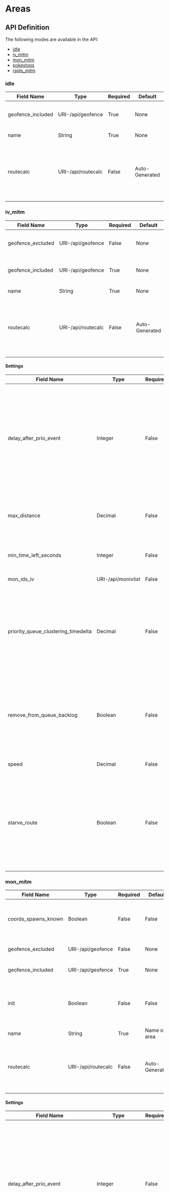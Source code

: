 # Areas

## API Definition

The following modes are available in the API:

 - [idle](#idle)
 - [iv_mitm](#iv_mitm)
 - [mon_mitm](#mon_mitm)
 - [pokestops](#pokestops)
 - [raids_mitm](#raids_mitm)

### idle

Field Name | Type | Required | Default | Description
-- | -- | -- | -- | --
geofence_included|URI-/api/geofence|True|None|Including geofence for scanarea
name|String|True|None|Name of area
routecalc|URI-/api/routecalc|False|Auto-Generated|Routecalc to be used by MAD.  Leave blank unless you are reusing an existing routecalc

### iv_mitm

Field Name | Type | Required | Default | Description
-- | -- | -- | -- | --
geofence_excluded|URI-/api/geofence|False|None|Excluding geofence for scanarea
geofence_included|URI-/api/geofence|True|None|Including geofence for scanarea
name|String|True|None|Name of area
routecalc|URI-/api/routecalc|False|Auto-Generated|Routecalc to be used by MAD.  Leave blank unless you are reusing an existing routecalc

#### Settings

Field Name | Type | Required | Default | Description
-- | -- | -- | -- | --
delay_after_prio_event|Integer|False|Empty|Offset to be added to events such as spawns or raid starts. E.g. if you want to scan gyms at least a minute after an egg has hatched, set it to 60.  Empty = Disable PrioQ
max_distance|Decimal|False|0|Max. distance of walking - otherwise teleport to new location
min_time_left_seconds|Integer|False|None|Ignore mons with less spawn time in seconds
mon_ids_iv|URI-/api/monivlist|False|None|IV List Resource
priority_queue_clustering_timedelta|Decimal|False|300|Cluster events within the given timedelta in seconds. The latest event in time within a timedelta will be used to scan the clustered events
remove_from_queue_backlog|Boolean|False|0|Remove any events from priority queue that have been due for scanning before NOW - given time in seconds
speed|Decimal|False|0|Speed of player in kmh
starve_route|Boolean|False|False|Disable round-robin of route vs. priority queue events. If True, your route may not be completed in time and e.g. only spawns will be scanned

### mon_mitm

Field Name | Type | Required | Default | Description
-- | -- | -- | -- | --
coords_spawns_known|Boolean|False|False|Scan all spawnpoints or just ones with unknown endtimes
geofence_excluded|URI-/api/geofence|False|None|Excluding geofence for scanarea
geofence_included|URI-/api/geofence|True|None|Including geofence for scanarea
init|Boolean|False|False|Set this open True, if you scan the area for gyms / spawnpoints the first time
name|String|True|Name of area
routecalc|URI-/api/routecalc|False|Auto-Generated|Routecalc to be used by MAD.  Leave blank unless you are reusing an existing routecalc

#### Settings

Field Name | Type | Required | Default | Description
-- | -- | -- | -- | --
delay_after_prio_event|Integer|False|Offset to be added to events such as spawns or raid starts. E.g. if you want to scan gyms at least a minute after an egg has hatched, set it to 60.  Empty = Disable PrioQ (Default: empty)
init_mode_rounds|Integer|False|Rounds in Init Mode. (Default: 1)
max_distance|Decimal|False|Max. distance of walking - If the distance between points is greater than this value the worker will teleport (Default: 0)
min_time_left_seconds|Integer|False|Ignore mons with less spawntime in seconds
mon_ids_iv|URI-/api/monivlist|False|IV List Resource
priority_queue_clustering_timedelta|Decimal|False|Cluster events within the given timedelta in seconds. The latest event in time within a timedelta will be used to scan the clustered events (Default: 300)
remove_from_queue_backlog|Decimal|False|Remove any events in priority queue that have been due for scanning before NOW - given time in seconds (Default: 0)
speed|Decimal|False|0|Speed of player in kmh
starve_route|Boolean|False|False|Disable round-robin of route vs. priority queue events. If True, your route may not be completed in time and e.g. only spawns will be scanned

### pokestops

Field Name | Type | Required | Default | Description
-- | -- | -- | -- | --
geofence_excluded|URI-/api/geofence|False|None|Excluding geofence for scanarea
geofence_included|URI-/api/geofence|True|None|Including geofence for scanarea
init|Boolean|False|False|Set this open True, if you scan the area for gyms / spawnpoints the first time
level|Boolean|False|False|Level up an account mode
name|String|True|None|Name of area
route_calc_algorithm|String|False|optimized|Method of calculation for routes. Allowed values (optimized, quick)
routecalc|URI-/api/routecalc|False|Auto-Generated|Routecalc to be used by MAD.  Leave blank unless you are reusing an existing routecalc

#### Settings

Field Name | Type | Required | Default | Description
-- | -- | -- | -- | --
cleanup_every_spin|Boolean|False|False|Cleanup quest inventory every after every stop
ignore_spinned_stops|Boolean|False|True|Do not spin stops already made in the past (for levelmode)
max_distance|Decimal|False|0|Max. distance of walking - otherwise teleport to new location
speed|Decimal|False|0|Speed of player in kmh

### raids_mitm

Field Name | Type | Required | Default | Description
-- | -- | -- | -- | --
geofence_excluded|URI-/api/geofence|False|None|Excluding geofence for scanarea
geofence_included|URI-/api/geofence|True|None|Including geofence for scanarea
including_stops|Boolean|True|Calculate route including stops to catch invasions.
init|Boolean|False|False|Set this open True, if you scan the area for gyms / spawnpoints the first time
name|String|True|Name of area
routecalc|URI-/api/routecalc|False|Auto-Generated|Routecalc to be used by MAD.  Leave blank unless you are reusing an existing routecalc

#### Settings

Field Name | Type | Required | Default | Description
-- | -- | -- | -- | --
delay_after_prio_event|Integer|False|Empty|Offset to be added to events such as spawns or raid starts. E.g. if you want to scan gyms at least a minute after an egg has hatched, set it to 60.  Empty = Disable PrioQ
init_mode_rounds|Integer|False|1|Rounds in Init Mode
max_distance|Decimal|False|0|Max. distance of walking - otherwise teleport to new location
mon_ids_iv|URI-/api/monivlist|False|None|IV List Resource
priority_queue_clustering_timedelta|Decimal|False|600|Cluster events within the given timedelta in seconds. The latest event in time within a timedelta will be used to scan the clustered events
remove_from_queue_backlog|Decimal|False|0|Remove any events in priority queue that have been due for scanning before NOW - given time in seconds
speed|Decimal|False|0|Speed of player in kmh
starve_route|Boolean|False|False|Disable round-robin of route vs. priority queue events. If True, your route may not be completed in time and e.g. only spawns will be scanned

## JSON RPC
The following RPC implementations are available

### Route Recalculation
This will recalculate the route with the given area options.  Once it has successfully recalculated the route all devices will be disconnected and reconnected
- call: recalculate
- args
  - No required args